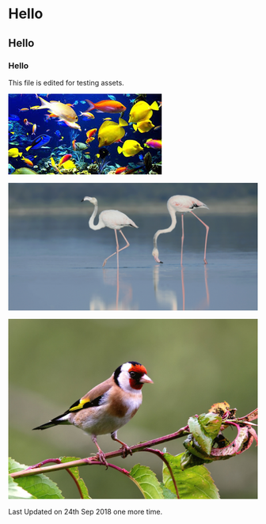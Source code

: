 # Hello
## Hello
### Hello
This file is edited for testing assets.

![abc](DevImages/Fish_5bc48e44ee4d6b20c491d029.jpg)

![abc](DevImages/Bird-5ba0d373ee4d6b20c491bc23.jpg)

![abc](DevImages/Bird-5ba0d373ee4d6b20c491bc24.jpg)

Last Updated on 24th Sep 2018 one more time.
